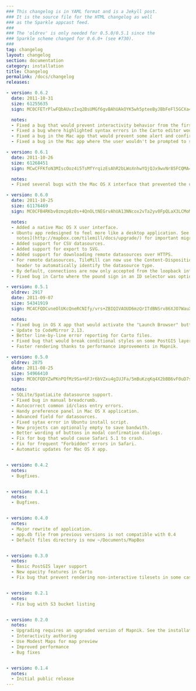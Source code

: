 ```yaml
---
### This changelog is in YAML format and is a Jekyll post.
### It is the source file for the HTML changelog as well
### as the Sparkle appcast feed.
###
### The 'oldrev' is only needed for 0.5.0/0.5.1 since the
### Sparkle scheme changed for 0.6.0+ (see #730).
###
tag: changelog
layout: changelog
section: documentation
category: installation
title: Changelog
permalink: /docs/changelog
releases:

- version: 0.6.2
  date: 2011-10-31
  size: 61255635
  sign: MC0CFETrPlwFQbAUvzIxq2BsUMGf6gvBAhUAkOYK5wh5pteeByJBbFeFl5GCXa4=

  notes:
  - Fixed a bug that would prevent interactivity behavior from the first row in an imported CSV from working. 
  - Fixed a bug where highlighted syntax errors in the Carto editor would not show tooltips properly. 
  - Fixed a bug in the Mac app that would prevent some alert and confirmation dialogs from working properly. 
  - Fixed a bug in the Mac app where the user wouldn't be prompted to save their work at app quit time. 

- version: 0.6.1
  date: 2011-10-26
  size: 61268451
  sign: MCwCFFKfoN3MIscOoz4i5TsMfYrqizEsAhR2bLWoXnhwYQjQJx9wvNr85FCQMA==

  notes:
  - Fixed several bugs with the Mac OS X interface that prevented the user from clicking links. 

- version: 0.6.0
  date: 2011-10-25
  size: 61176469
  sign: MC0CFB4RKbv0zmzp8z0s+4QnOLtNEGrvAhUA13NNcox2vTa2yv0FpQLaX3LCMoM=

  notes:
  - Added a native Mac OS X user interface.
  - Ubuntu app redesigned to feel more like a desktop application. See [upgrade
    notes](http://mapbox.com/tilemill/docs/upgrade/) for important migration information.
  - Added support for CSV datasources.
  - Added support for export to SVG.
  - Added support for downloading remote datasources over HTTPS.
  - For remote datasources, TileMill can now use the Content-Disposition HTTP
    header to automatically identify the datasource type.
  - By default, connections are now only accepted from the loopback interface.
  - Fixed bug in Carto where the pound sign in an ID selector was optional.

- version: 0.5.1
  oldrev: 2917
  date: 2011-09-07
  size: 54341919
  sign: MC4CFQDCvneOlUKcQneRCNIfy/vrs+ZBIQIVAOUD6mzQrITdBNSrv86XJO7WauXt

  notes:
  - Fixed bug in OS X app that would activate the "Launch Browser" button before TileMill was ready.
  - Update to CodeMirror 2.13.
  - Better line-by-line error reporting for Carto files.
  - Fixed bug that would break conditional styles on some PostGIS layers.
  - Faster rendering thanks to performance improvements in Mapnik.

- version: 0.5.0
  oldrev: 2875
  date: 2011-08-25
  size: 54966410
  sign: MC0CFQDYZwPKnPQfMz9Sa+6FJr6bVZxu4gIUJFa/5mBuKzqKq4X2bBB6vF0uD7s=

  notes:
  - SQLite/SpatiaLite datasource support.
  - Fixed bug in manual breadcrumb.
  - Autocorrect common id/class entry errors.
  - Handy preference panel in Mac OS X application.
  - Advanced field for datasources.
  - Fixed sytax error in Ubuntu install script.
  - New projects can optionally empty to save bandwith.
  - Better wording of buttons in modal confirmation dialogs.
  - Fix for bug that would cause Safari 5.1 to crash.
  - Fix for frequent "Forbidden" errors in Safari.
  - Automatic updates for Mac OS X app.


- version: 0.4.2
  notes:
  - Bugfixes.


- version: 0.4.1
  notes:
  - Bugfixes.


- version: 0.4.0
  notes:
  - Major rewrite of application.
  - app.db file from previous versions is not compatible with 0.4
  - Default files directory is now ~/Documents/MapBox


- version: 0.3.0
  notes:
  - Basic PostGIS layer support
  - New opacity features in Carto
  - Fix bug that prevent rendering non-interactive tilesets in some cases


- version: 0.2.1
  notes:
  - Fix bug with S3 bucket listing


- version: 0.2.0
  notes:
  - Upgrading requires an upgraded version of Mapnik. See the installation section of the README for Mapnik version and installation instructions.
  - Interactivity authoring
  - Use Modest Maps for map preview
  - Improved performance
  - Bug fixes


- version: 0.1.4
  notes:
  - Initial public release
---
```

